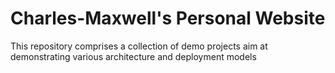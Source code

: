 # Charles-Maxwell's Personal Website

<p>This repository comprises a collection of demo projects aim at demonstrating various architecture and deployment models<p>
